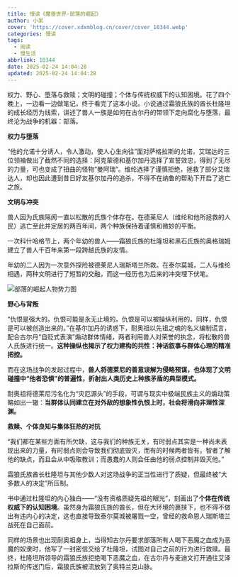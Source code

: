 ```yaml
---
title: 慢读《魔兽世界·部落的崛起》
author: 小呆
cover: 'https://cover.xdxmblog.cn/cover/cover_10344.webp'
categories: 慢读
tags:
  - 阅读
  - 慢生活
abbrlink: 10344
date: 2025-02-24 14:04:28
updated: 2025-02-24 14:04:28
---
```


权力、野心、堕落与救赎；文明的碰撞；个体与传统权威下的认知困境。花了四个晚上，一边看一边做笔记，终于看完了这本小说。小说通过霜狼氏族的酋长杜隆坦的成长经历为线索，讲述了兽人一族是如何在古尔丹的带领下走向腐化与堕落，最终沦为战争的机器：部落。

**权力与堕落**

“他的允诺十分诱人，令人激动，使人心生向往”面对萨格拉斯的允诺，艾瑞达的三位领袖做出了截然不同的选择：阿克蒙德和基尔加丹选择了宣誓效忠，得到了无尽的力量，可也变成了扭曲的怪物“曼阿瑞”。维纶选择了谨慎拒绝，拯救了部分艾瑞达人，却也因此遭到昔日好友基尔加丹的追杀，不得不在纳鲁的帮助下开启了逃亡之旅。

**文明与冲突**

兽人因为氏族隔阂一直以松散的氏族个体存在。在德莱尼人（维纶和他所拯救的人民）逃亡至此并定居的两百年间，两个种族保持着谨慎和微妙的平衡。

一次科什哈格节上，两个年幼的兽人——霜狼氏族的杜隆坦和黑石氏族的奥格瑞姆建立了兽人千百年来第一段跨越氏族的友情。

年幼的二人因为一次意外探险被德莱尼人瑞斯塔兰所救。在泰尔莫城，二人与维纶相遇，两种文明进行了短暂的交融，而这一经历也为后来的冲突埋下伏笔。

![部落的崛起人物势力图](https://img.xdxmblog.cn/images/%E9%83%A8%E8%90%BD%E7%9A%84%E5%B4%9B%E8%B5%B7%E4%BA%BA%E7%89%A9%E5%8A%BF%E5%8A%9B%E5%9B%BEby%20%E7%86%8A%E7%8C%AB%E6%85%A2%E8%AF%BB.png)

**野心与背叛**

“仇恨是强大的。仇恨可能是永无止境的。仇恨是可以被操纵利用的。同样，仇恨是可以被创造出来的。”在基尔加丹的诱惑下，耐奥祖以先祖之魂的名义编制谎言，配合古尔丹“自贬式表演”煽动群体情绪，两者利用兽人对荣誉的执念，将松散的兽人氏族进行统一。**这种操纵也揭示了权力建构的共性：神话叙事与群体心理的精准把控。**

而在这场战争的发起过程中，**兽人将德莱尼的善意误解为侵略预谋，也体现了文明碰撞中“他者恐惧”的普遍性，折射出人类历史上种族矛盾的典型模式。**

耐奥祖将德莱尼污名化为“灾厄源头”的手段，可谓与现实中极端民族主义的煽动策略如出一辙：**当群体认同建立在对外敌的想象性仇恨上时，社会将滑向非理性深渊。**

**救赎、个体良知与集体狂热的对抗**

“我们都在某些方面有所欠缺，这与我们的种族无关，有时弱点其实是一种尚未表现出来的力量，有时弱点则会导致我们彻底毁灭，而有的时候两者皆有。智者了解他的缺点，而且会从中吸取教训；而愚蠢的人则会任由他的弱点控制并毁灭他。”

霜狼氏族酋长杜隆坦与其他少数人对这场战争的正当性进行了质疑，但最终被“大多数人的决定”所压制。

书中通过杜隆坦的内心独白——“没有资格质疑先祖的眼光”，刻画出了**个体在传统权威下的认知困境**。虽然身为霜狼氏族的酋长，但在大环境的裹挟下，也不得不做出有违内心的决定，这也直接导致泰尔莫城被屠戮一空，曾经的救命恩人瑞斯塔兰战死在自己面前。

同样的场景也出现耐奥祖身上，当得知古尔丹要求部落所有人喝下恶魔之血成为恶魔的奴隶时，他写了一封密信交给了杜隆坦，试图对自己之前的行为进行救赎。最终，杜隆坦所领导的霜狼氏族拒绝喝下恶魔之血，在古尔丹与麦迪文打开通往艾泽拉斯的传送门后，霜狼氏族被流放到了奥特兰克山脉。
